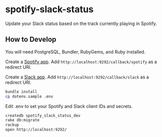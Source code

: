 # spotify-slack-status

Update your Slack status based on the track currently playing in Spotify.

## How to Develop

You will need PostgreSQL, Bundler, RubyGems, and Ruby installed.

Create a [Spotify app](https://developer.spotify.com/my-applications/#!/).
Add `http://localhost:9292/callback/spotify` as a redirect URI.

Create a [Slack app](https://api.slack.com/apps). Add
`http://localhost:9292/callback/slack` as a redirect URI.

```bash
bundle install
cp dotenv.sample .env
```

Edit .env to set your Spotify and Slack client IDs and secrets.

```bash
createdb spotify_slack_status_dev
rake db:migrate
rackup
open http://localhost:9292/
```
